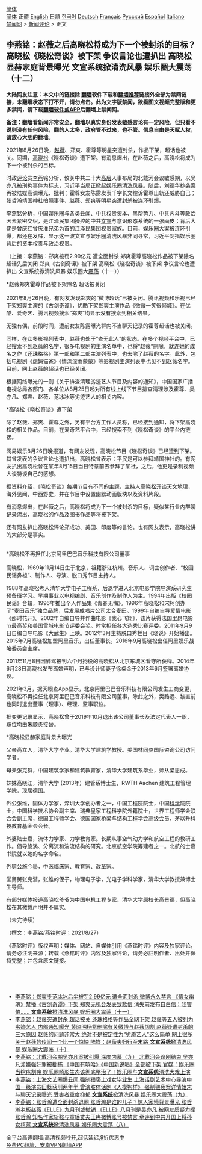  <!-- 面包屑导航 --> <div class="breadcrumb"><!-- GTranslate: https://gtranslate.io/ -->  <div class="switcher notranslate">  <div class="selected">  <a href="#" onclick="return false;"> 简体</a>  </div>  <div class="option">  <a href="https://www.bannedbook.org" onclick="doGTranslate('zh-CN|zh-CN');jQuery('div.switcher div.selected a').html(jQuery(this).html());return false;" title="简体中文" class="nturl selected"> 简体</a>  <a href="https://www.bannedbook.org/zh-tw/" onclick="doGTranslate('zh-CN|zh-TW');jQuery('div.switcher div.selected a').html(jQuery(this).html());return false;" title="繁體中文" class="nturl"> 正體</a>  <a href="https://www.bannedbook.org/en/" onclick="doGTranslate('zh-CN|en');jQuery('div.switcher div.selected a').html(jQuery(this).html());return false;" title="English" class="nturl"> English</a>  <a href="https://www.bannedbook.org/ja/" onclick="doGTranslate('zh-CN|ja');jQuery('div.switcher div.selected a').html(jQuery(this).html());return false;" title="日本語" class="nturl"> 日語</a>  <a href="https://www.bannedbook.org/ko/" onclick="doGTranslate('zh-CN|ko');jQuery('div.switcher div.selected a').html(jQuery(this).html());return false;" title="한국어" class="nturl"> 한국어</a>  <a href="https://www.bannedbook.org/de/" onclick="doGTranslate('zh-CN|de');jQuery('div.switcher div.selected a').html(jQuery(this).html());return false;" title="Deutsch" class="nturl"> Deutsch</a>  <a href="https://www.bannedbook.org/fr/" onclick="doGTranslate('zh-CN|fr');jQuery('div.switcher div.selected a').html(jQuery(this).html());return false;" title="Français" class="nturl"> Français</a>  <a href="https://www.bannedbook.org/ru/" onclick="doGTranslate('zh-CN|ru');jQuery('div.switcher div.selected a').html(jQuery(this).html());return false;" title="Русский" class="nturl"> Русский</a>  <a href="https://www.bannedbook.org/es/" onclick="doGTranslate('zh-CN|es');jQuery('div.switcher div.selected a').html(jQuery(this).html());return false;" title="Español" class="nturl"> Español</a>  <a href="https://www.bannedbook.org/it/" onclick="doGTranslate('zh-CN|it');jQuery('div.switcher div.selected a').html(jQuery(this).html());return false;" title="Italiano" class="nturl"> Italiano</a>  </div>  </div>      <div class='breadcrumb-sub'><!-- Breadcrumb NavXT 6.3.0 --> <a href="https://www.bannedbook.org/" class="home">禁闻网</a> &gt; <a href="https://www.bannedbook.org/bnews/comments/" class="category">新闻评论</a> &gt; 正文</div></div><h2>李燕铭：赵薇之后高晓松将成为下一个被封杀的目标？高晓松《晓松奇谈》被下架 争议言论也遭扒出 高晓松显赫家庭背景曝光 文宣系统掀清洗风暴 娱乐圈大震荡（十二）</h2> <p class="notice"><b>大陆网友注意：本文中的链接除 <a href="https://github.com/bannedbook/fanqiang" >翻墙</a>软件下载和<a href="https://github.com/killgcd/justmysocks/blob/master/README.md">翻墙推荐</a>链接外全部为禁网链接，未翻墙状态下打不开，请勿点击。此为文字版禁闻，欲看图文视频完整版和更多禁闻，请下载<a href="https://github.com/bannedbook/fanqiang">翻墙软件或APP</a>后翻墙上禁闻网。</p><p>备注：翻墙看新闻非常安全，翻墙以真实身份发表敏感言论有一定风险，但只看不说则没有任何风险，翻的人太多，政府管不过来，也不管。信息自由是天赋人权，请放心大胆的翻墙。</b></p>  <div class="entry">  <p></p> <p>2021年8月26日晚&#65292;<a href="https://www.bannedbook.org/bnews/tag/%e8%b5%b5%e8%96%87/" class="st_tag internal_tag" rel="tag" title="标签 赵薇 下的日志">赵薇</a>&#12289;郑爽&#12289;霍尊等明星突遭封杀&#65292;作品下架&#65292;超话也被关&#12290;同期&#65292;<a href="https://www.bannedbook.org/bnews/tag/%e9%ab%98%e6%99%93%e6%9d%be/" class="st_tag internal_tag" rel="tag" title="标签 高晓松 下的日志">高晓松</a>&#12298;晓松奇谈&#12299;遭下架&#12290;有消息爆出&#65292;在赵薇之后&#65292;高晓松将成为下一个被封杀的目标&#12290;</p> <p>   时政<span class='wp_keywordlink_affiliate'><a href="https://www.bannedbook.org/bnews/comments/" title="新闻评论" target="_blank">评论</a></span>员<a href="https://www.bannedbook.org/bnews/tag/%e6%9d%8e%e7%87%95/" class="st_tag internal_tag" rel="tag" title="标签 李燕 下的日志">李燕</a>铭分析&#65292;攸关中共二十大<span class='wp_keywordlink_affiliate'><a href="https://www.bannedbook.org/bnews/ccpdope/" title="中共高层内幕" target="_blank">高层</a></span>人事布局的北戴河会议敏感期&#65292;以吴亦凡被刑拘事件为标志&#65292;习近平当局正掀起<a href="https://www.bannedbook.org/bnews/tag/%e5%a8%b1%e4%b9%90%e5%9c%88/" class="st_tag internal_tag" rel="tag" title="标签 娱乐圈 下的日志">娱乐圈</a><a href="https://www.bannedbook.org/bnews/tag/%E6%B8%85%E6%B4%97/" class="st_tag internal_tag" rel="tag" title="标签 清洗 下的日志">清洗</a><a href="https://www.bannedbook.org/bnews/tag/%E9%A3%8E%E6%9A%B4/" class="st_tag internal_tag" rel="tag" title="标签 风暴 下的日志">风暴</a>&#12290;随后&#65292;刘德华抄袭案再被陆媒高调曝光&#12289;批判&#65307;霍尊女友陈露发表千字长文控诉霍尊出轨还威胁自己&#65307;张哲瀚靖国神社拍照事件&#12289;赵薇&#12289;郑爽等明星突遭封杀被连环引爆&#12290;</p> <p>李燕铭分析&#65292;<span class='wp_keywordlink_affiliate'><a href="https://www.bannedbook.org/" title="中国" target="_blank">中国</a></span><a href="https://www.bannedbook.org/bnews/tag/%e5%a8%b1%e4%b9%90/" class="st_tag internal_tag" rel="tag" title="标签 娱乐 下的日志">娱乐</a>圈与各类丑闻&#12289;中共权贵资本&#12289;黑帮势力&#12289;中共内斗等政治因素紧密交织&#65292;是江泽民集团操控的中共<a href="https://www.bannedbook.org/bnews/tag/%E6%96%87%E5%AE%A3/" class="st_tag internal_tag" rel="tag" title="标签 文宣 下的日志">文宣</a>与意识形态系统的一张画皮&#65307;背后大佬是曾庆红曾庆淮兄弟为首的江泽民集团权贵家族&#12290;目前&#65292;娱乐圈大案被连环引爆&#65292;都还在发酵&#65292;显示这一波文宣与娱乐圈清洗风暴非同寻常&#65292;习近平剑指娱乐圈背后的资本权贵与政治权贵&#12290;</p> <p>&#65288;上接&#65306;李燕铭&#65306;郑爽被罚2.99亿元 遭全面封杀 郑爽霍尊高晓松作品被下架除名 超话先后关闭 郑爽&#12298;古剑奇谭&#12299;被下架 高晓松&#12298;晓松奇谈&#12299;被下架 争议言论也遭扒出 文宣系统掀清洗风暴 娱乐圈大<a href="https://www.bannedbook.org/bnews/tag/%E9%9C%87%E8%8D%A1/" class="st_tag internal_tag" rel="tag" title="标签 震荡 下的日志">震荡</a>&#65288;十一&#65289;&#65289;</p> <p>   *赵薇郑爽霍尊作品被下架除名 超话被关闭<br />&nbsp;<br />2021年8月26日晚&#65292;有网友发现郑爽的&#8220;微博超话&#8221;已被关闭&#12290;腾讯视频和乐视已经下架郑爽主演的&#12298;古剑奇谭&#12299;&#65292;优酷下架郑爽主演作品&#12298;微微一笑很倾城&#12299;&#12290;在优酷&#12289;爱奇艺&#12289;腾讯视频搜索&#8220;郑爽&#8221;均显示没有搜索到相关结果&#12290; </p> <p>无独有偶&#65292;前段时间&#65292;遭前女友陈露曝光群内不当聊天记录的霍尊超话也被关闭&#12290;</p> <p>同样&#65292;在众多影视列表中&#65292;赵薇也处于&#8220;查无此人&#8221;的状态&#12290;在多个视频平台中&#65292;已经搜索不到赵薇的名字&#65292;很多电视剧的主演名单中&#65292;也将&#8220;赵薇&#8221;删除&#65292;就连她的成名之作&#12298;还珠格格&#12299;第一部和第二部主演列表中&#65292;也去除了赵薇的名字&#12290;此外&#65292;包括电视剧&#12298;虎妈猫爸&#12299;&#12298;情深深雨蒙蒙&#12299;等影视剧主演列表中也见不到赵薇名字&#12290; 目前&#65292;网上赵薇的超话也已经关闭&#12290;</p> <p>根据网络曝光的一则&#12298;关于排查清理劣迹艺人节目及内容的通知&#12299;&#65292;中国国家广播电视总局各部门&#12289;各单位从8月25日起对所有线上线下节目排查清理涉及霍尊&#12289;吴亦凡&#12289;郑爽&#12289;赵薇&#12289;范冰冰等劣迹艺人的相关内容&#12290; </p> <p>   *高晓松&#12298;晓松奇谈&#12299;遭下架</p> <p>除了赵薇&#12289;郑爽&#12289;霍尊之外&#65292;另有平台方工作人员称&#65292;已经接到通知&#65292;将下架高晓松的相关作品&#12290;目前&#65292;在爱奇艺平台中&#65292;已经搜索不到&#12298;晓松奇谈&#12299;的平台内链接&#12290;<br />&nbsp;<br />网易娱乐8月26日晚报道&#65292;有网友发现&#65292;高晓松节目&#12298;晓松奇谈&#12299;已经遭到下架&#12290;其曾发表的争议言论也遭扒出&#65292;高晓松曾表示&#65306;平民是可以参拜靖国神社的&#12290;有网友扒出高晓松曾在某年8月15日当日特意前去参拜了某社&#65292;之后&#65292;他更是录制视频大谈特谈自己的感想&#12290;</p> <p>据资料介绍&#65292;&#12298;晓松奇谈&#12299;每期节目有不同的主题&#65292;主持人高晓松开谈天文地理&#65292;海外见闻&#65292;中西野史&#65292;并在节目中设置幽默动画版块以及资料片段&#12290;</p> <p>有消息爆出&#65292;在赵薇之后&#65292;高晓松将成为下一个被封杀的目标&#65292;疑似某行业内群聊记录流出&#65292;高晓松的作品及图书作品等将被下架&#12290;</p>  <p>还有网友扒出高晓松评论郑成功&#12289;美国&#12289;印度等的言论&#12290;也有网友表示&#65292;高晓松讲的大部分是事实&#12290;<br />&nbsp;</p> <p>   *高晓松不再担任北京阿里巴巴音乐科技有限公司董事<br />&nbsp;<br />高晓松&#65292;1969年11月14日生于北京&#65292;祖籍浙江杭州&#12290;音乐人&#12289;词曲创作者&#12289;&#8220;校园民谣鼻祖&#8221;&#12289;制作人&#12289;导演&#12289;脱口秀节目主持人&#12290;</p> <p>1988年高晓松考入清华大学电子工程系&#65292;后退学进入北京电影学院导演系研究生预备班学习&#12290;早期事业以电视编剧&#12289;音乐创作及制作人为主&#12290;1994年出版&#12298;校园民谣&#12299;合辑&#65292;1996年推出个人作品集&#12298;青春无悔&#12299;&#12290;1996年高晓松和宋柯创办了&#8220;麦田音乐&#8221;独立品牌&#65292;后发展成唱片公司太合麦田&#12290;1999年自编自导爱情电影&#12298;那时花开&#12299;&#12290;2002年自编自导并作曲电影&#12298;我心飞翔&#12299;&#65292;该片获得法国里昂电影节最高奖和美国雪城电影节评委会奖&#12290;时常担任各大选秀比赛评委&#12290;2011年9月9日自编自导电影&#12298;大武生&#12299;上映&#12290;2012年3月主持脱口秀栏目&#12298;晓说&#12299;开始播出&#12290;2015年7月高晓松加盟阿里音乐&#65292;出任董事长&#12290;2016年9月高晓松出任阿里娱乐战略委员会主席&#12290;</p> <p>2011年11月8日因醉驾被判六个月拘役的高晓松从北京东城区看守所获释&#12290;2014年6月28日高晓松发布离婚声明&#65292;已与设计师妻子徐粲金于2013年6月签署离婚协议&#12290;</p> <p>2021年3月&#65292;据天眼查App显示&#65292;北京阿里巴巴音乐科技有限公司发生工商变更&#65292;高晓松不再担任北京阿里巴巴音乐科技有限公司董事&#65292;除此之外&#65292;樊路远&#12289;黎直前也同时退出董事&#65288;理事&#65289;&#12289;经理&#12289;监事职位&#12290;</p> <p>据变更记录显示&#65292;高晓松曾于2019年10月退出该公司董事长及法定代表人一职&#65292;职位均由朱顺炎接替&#12290;</p> <p>   *高晓松显赫家庭背景大曝光</p> <p>父亲高立人&#65292;清华大学毕业&#12290;清华大学建筑学教授&#12290;美国林同炎国际咨询公司访问学者&#12290;</p> <p>母亲张克群&#65292;中国建筑学家和建筑教育家&#65292;清华大学建筑系毕业&#65292;师从梁思成&#12290;</p> <p>妹妹高晓江&#65292;清华大学 (2013年&#65289;建管系博士生&#65292;RWTH Aachen 建筑工程管理学院&#65292;现居德国&#12290;</p> <p>外公张维&#65292;固体力学家&#65292;深圳大学创办者之一&#65292;中国工程院院士&#65292;中国<span class='wp_keywordlink'><a href="https://www.bannedbook.org/forum11/topic309.html" title="禁片：“科学”的棍子" target="_blank">科学</a></span>院院士&#65292;中国科学技术协会副主席&#12289;瑞典皇家工程科学院外籍院士&#65292;世界工程师学会联合会副主席&#65292;德国工程师学会&#12289;德国国家桥梁与结构工程学会高级会员&#65292;茅以升科技教育基金会会长&#12290;</p> <p>外婆陆士嘉&#65292;流体力学家&#12289;力学教育家&#12290;长期从事空气动力学和航空工程的教研工作&#12290;倡导旋涡&#12289;分离流和湍流结构的研究&#12290;北京航空学院筹建者之一&#12290;北航的士嘉书院就以她的名字命名&#12290;</p> <p>   外舅公施今墨&#65292;中医临床家&#12289;教育家&#12289;改革家&#12290;</p>  <p>堂舅舅张克潜&#65292;张维的侄子&#65292;物理电子学&#65292;光电子学科学家&#65292;清华大学教授兼博士生导师&#12290;</p> <p>有部分媒体报道高晓松爷爷为中国电机工程专家&#12289;清华大学原校长高景德&#65292;但高晓松在其微博声明并不属实&#12290;</p> <p>&#65288;未完待续&#65289;</p> <p>&#65288;撰文&#65306;李燕铭/<a href="https://www.bannedbook.org/bnews/tag/%e7%87%95%e9%93%ad%e6%97%b6%e8%af%84/" class="st_tag internal_tag" rel="tag" title="标签 燕铭时评 下的日志">燕铭时评</a>&#65307;2021/8/27&#65289;</p> <p>&#12298;燕铭时评&#12299;版权声明&#65306;媒体&#12289;网站&#12289;自媒体引用&#12298;燕铭时评&#12299;内容及独家评论&#65292;请务必注明来源&#65307;转载&#12298;燕铭时评&#12299;内容及独家评论&#65292;请务必註明作者&#12289;出处并保持完整&#65307;并包含原文链接&#12290;</p> <p></p> <p>&nbsp;</p> <p></p> <p></p> <p></p> <p></p> <p></p> <p></p>  <p></p> <p></p> <p></p> <p></p> <p></p> <p></p> <p></p> <p></p> <p></p> <p></p> <p>&nbsp;</p> <ul class='op-related-articles' title='相关阅读'> <li><a href='https://www.bannedbook.org/bnews/comments/20210827/1614361.html' target='_blank'>李燕铭：郑爽步范冰冰后尘被罚2.99亿元 遭全面封杀 微博永久禁言 《倩女幽魂》禁播《古剑奇谭》下架 郑爽无机会发表致歉信 消失前发布自白信：我害怕…… <b>文宣系统</b>掀清洗风暴 娱乐圈大震荡（十一）</a></li> <li><a href='https://www.bannedbook.org/bnews/comments/20210827/1614302.html' target='_blank'>李燕铭：赵薇突遭封杀 超话被关 还珠格格等作品全网下架 赵薇等五人被列为劣迹艺人 内部通知曝光 黄晓明杨紫删除有关微博与赵薇切割 赵薇疑遭封杀的三大原因 赵薇的问题非常大 绝对不是被定性为“劣质艺人”这么简单 网上很多关于赵薇的传闻一个比一个惊悚 陆媒：赵薇夫妇行至末路 <b>文宣系统</b>掀清洗风暴 娱乐圈大震荡（十）</a></li> <li><a href='https://www.bannedbook.org/bnews/comments/20210817/1607917.html' target='_blank'>李燕铭：北戴河会期吴亦凡案被引爆 深度内幕（九） 北戴河会议刚结束 吴亦凡涉嫌强奸罪被批捕 《中国有嘻哈》《中国新说唱》全部被下架 官媒：娱乐圈当挖疮割痈 娱乐圈畸形生态该彻底整治了！娱乐圈与<b>文宣系统</b>清洗大戏上演</a></li> <li><a href='https://www.bannedbook.org/bnews/comments/20210817/1607903.html' target='_blank'>李燕铭：上海文艺圈爆丑闻 强制猥亵上戏女毕业生 上海话剧艺术中心导演中国一级演员田蕤获刑两年半 曾演肢体话剧《人模狗样》 强制猥亵案详情始末与聊天记录曝光 受害者重度抑郁 <b>文宣系统</b>掀清洗风暴 娱乐圈大震荡（九）</a></li> <li><a href='https://www.bannedbook.org/bnews/comments/20210816/1607175.html' target='_blank'>李燕铭：张哲瀚遭全面封杀退圈 张哲瀚是谁的儿子？惊人家境背景曝光 张哲瀚老板赵薇《ELLE》九月刊或撤销 《ELLE》八月刊是吴亦凡 被网友质疑力撑张哲瀚 知名作家斩鞍与童瑶丈夫王冉微博账号被禁言 牵连到中共开国上将孙女柯蓝 <b>文宣系统</b>掀清洗风暴 娱乐圈大震荡（八）</a></li> </ul> <p class="texttj"> <a href="https://github.com/bannedbook/fanqiang/wiki/V2ray%E6%9C%BA%E5%9C%BA" target="_blank">全平台高速翻墙:高清视频秒开,超低延迟,9折优惠中</a><br/> <a href="https://github.com/bannedbook/fanqiang/wiki/%E7%A6%81%E9%97%BB%E7%BD%91%E5%AE%89%E5%8D%93%E7%BF%BB%E5%A2%99%E6%96%B0%E9%97%BBAPP" target="_blank">免费PC翻墙、安卓VPN翻墙APP</a></p><p> </p> <a name='sharetosocial'></a>  <div style="margin-bottom:5px;padding-bottom:5px;clear:both"> <div id="archive-pix-1" class="banner-ads"> <!-- AuctionX Display platform tag START --> <div id="26318x728x90x621x_ADSLOT2" clicktrack="%%CLICK_URL_ESC%%"></div> <!-- AuctionX Display platform tag END --> </div> <div id="archive-pix-2" class="banner-ads"> <!-- AuctionX Display platform tag START --> <div id="26315x300x250x621x_ADSLOT2" clicktrack="%%CLICK_URL_ESC%%"></div> <!-- AuctionX Display platform tag END --> </div> </div>  <div id="archive-pix-1" class="banner-ads"> <!-- AuctionX Display platform tag START --> <div id="26318x728x90x621x_ADSLOT3" clicktrack="%%CLICK_URL_ESC%%"></div> <!-- AuctionX Display platform tag END --> </div> </div><!--END ENTRY--> 